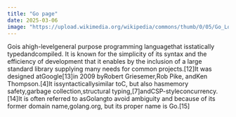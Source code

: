 ```yaml
---
title: "Go page"
date: 2025-03-06
image: "https://upload.wikimedia.org/wikipedia/commons/thumb/0/05/Go_Logo_Blue.svg/230px-Go_Logo_Blue.svg.png"
---
```


Gois ahigh-levelgeneral purpose programming languagethat isstatically typedandcompiled. It is known for the simplicity of its syntax and the efficiency of development that it enables by the inclusion of a large standard library supplying many needs for common projects.[12]It was designed atGoogle[13]in 2009 byRobert Griesemer,Rob Pike, andKen Thompson.[4]It issyntacticallysimilar toC, but also hasmemory safety,garbage collection,structural typing,[7]andCSP-styleconcurrency.[14]It is often referred to asGolangto avoid ambiguity and because of its former domain name,golang.org, but its proper name is Go.[15]
